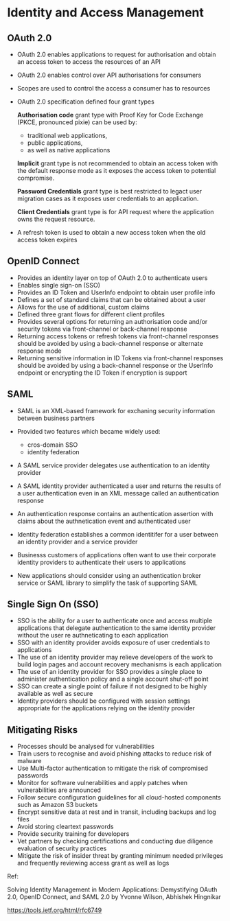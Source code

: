 # Identity and Access Management

## OAuth 2.0 

- OAuth 2.0 enables applications to request for authorisation and obtain an access token to access the resources of an API
- OAuth 2.0 enables control over API authorisations for consumers
- Scopes are used to control the access a consumer has to resources
- OAuth 2.0 specification defined four grant types
     
     **Authorisation code** grant type with Proof Key for Code Exchange (PKCE, pronounced pixie) can be used by:
     * traditional web applications,
     * public applications,
     * as well as native applications
    
    **Implicit** grant type is not recommended to obtain an access token with the default response mode as it exposes the access     token to potential compromise.
  
     **Password Credentials** grant type is best restricted to legact user migration cases as it exposes user credentials to an application.
  
     **Client Credentials** grant type is for API request where the application owns the request resource.

- A refresh token is used to obtain a new access token when the old access token expires

## OpenID Connect

- Provides an identity layer on top of OAuth 2.0 to authenticate users
- Enables single sign-on (SSO)
- Provides an ID Token and UserInfo endpoint to obtain user profile info
- Defines a set of standard claims that can be obtained about a user
- Allows for the use of additional, custom claims
- Defined three grant flows for different client profiles
- Provides several options for returning an authorisation code and/or security tokens via front-channel or back-channel response
- Returning access tokens or refresh tokens via front-channel responses should be avoided by using a back-channel response or alternate response mode
- Returning sensitive information in ID Tokens via front-channel responses should be avoided by using a back-channel response or the UserInfo endpoint or encrypting the ID Token if encryption is support

## SAML
- SAML is an XML-based framework for exchaning security information between business partners
- Provided two features which became widely used:
     * cros-domain SSO 
     * identity federation
          
- A SAML service provider delegates use authentication to an identity provider
- A SAML identity provider authenticated a user and returns the results of a user authentication even in an XML message called an authentication response
- An authentication response contains an authentication assertion with claims about the authnetication event and authenticated user
- Identity federation establishes a common identitifer for a user between an identity provider and a service provider
- Businesss customers of applications often want to use their corporate identity providers to authenticate their users to applications
- New applications should consider using an authentication broker service or SAML library to simplify the task of supporting SAML

## Single Sign On (SSO)
- SSO is the ability for a user to authenticate once and access multiple applications that delegate authentication to the same identity provider without the user re authneticating to each application
- SSO with an identity provider avoids exposure of user credentials to applications
- The use of an identity provider may relieve developers of the work to build login pages and account recovery mechanisms is each application
- The use of an identity provider for SSO provides a single place to administer authentication policy and a single account shut-off point
- SSO can create a single point of failure if not designed to be highly available as well as secure
- Identity providers should be configured with session settings appropriate for the applications relying on the identity provider

## Mitigating Risks
- Processes should be analysed for vulnerabilities
- Train users to recognise and avoid phishing attacks to reduce risk of malware
- Use Multi-factor authentication to mitigate the risk of compromised passwords
- Monitor for software vulnerabilities and apply patches when vulnerabilities are announced
- Follow secure configuration guidelines for all cloud-hosted components such as Amazon S3 buckets
- Encrypt sensitive data at rest and in transit, including backups and log files
- Avoid storing cleartext passwords
- Provide security training for developers
- Vet partners by checking certifications and conducting due diligence evaluation of security practices
- Mitigate the risk of insider threat by granting minimum needed privileges and frequently reviewing access grant as well as logs


Ref:

Solving Identity Management in Modern Applications: Demystifying OAuth 2.0, OpenID Connect, and SAML 2.0 by Yvonne Wilson, Abhishek Hingnikar

https://tools.ietf.org/html/rfc6749
